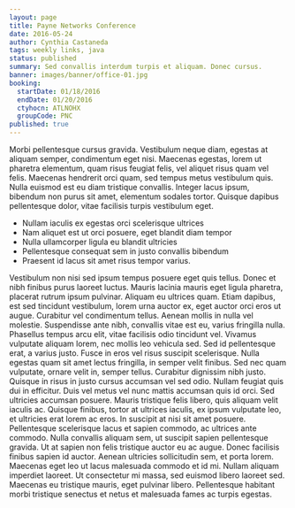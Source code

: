 ```yaml
---
layout: page
title: Payne Networks Conference
date: 2016-05-24
author: Cynthia Castaneda
tags: weekly links, java
status: published
summary: Sed convallis interdum turpis et aliquam. Donec cursus.
banner: images/banner/office-01.jpg
booking:
  startDate: 01/18/2016
  endDate: 01/20/2016
  ctyhocn: ATLNOHX
  groupCode: PNC
published: true
---
```

Morbi pellentesque cursus gravida. Vestibulum neque diam, egestas at aliquam semper, condimentum eget nisi. Maecenas egestas, lorem ut pharetra elementum, quam risus feugiat felis, vel aliquet risus quam vel felis. Maecenas hendrerit orci quam, sed tempus metus vestibulum quis. Nulla euismod est eu diam tristique convallis. Integer lacus ipsum, bibendum non purus sit amet, elementum sodales tortor. Quisque dapibus pellentesque dolor, vitae facilisis turpis vestibulum eget.

* Nullam iaculis ex egestas orci scelerisque ultrices
* Nam aliquet est ut orci posuere, eget blandit diam tempor
* Nulla ullamcorper ligula eu blandit ultricies
* Pellentesque consequat sem in justo convallis bibendum
* Praesent id lacus sit amet risus tempor varius.

Vestibulum non nisi sed ipsum tempus posuere eget quis tellus. Donec et nibh finibus purus laoreet luctus. Mauris lacinia mauris eget ligula pharetra, placerat rutrum ipsum pulvinar. Aliquam eu ultrices quam. Etiam dapibus, est sed tincidunt vestibulum, lorem urna auctor ex, eget auctor orci eros ut augue. Curabitur vel condimentum tellus. Aenean mollis in nulla vel molestie. Suspendisse ante nibh, convallis vitae est eu, varius fringilla nulla. Phasellus tempus arcu elit, vitae facilisis odio tincidunt vel. Vivamus vulputate aliquam lorem, nec mollis leo vehicula sed. Sed id pellentesque erat, a varius justo. Fusce in eros vel risus suscipit scelerisque. Nulla egestas quam sit amet lectus fringilla, in semper velit finibus. Sed nec quam vulputate, ornare velit in, semper tellus. Curabitur dignissim nibh justo. Quisque in risus in justo cursus accumsan vel sed odio.
Nullam feugiat quis dui in efficitur. Duis vel metus vel nunc mattis accumsan quis id orci. Sed ultricies accumsan posuere. Mauris tristique felis libero, quis aliquam velit iaculis ac. Quisque finibus, tortor at ultrices iaculis, ex ipsum vulputate leo, et ultricies erat lorem ac eros. In suscipit at nisi sit amet posuere. Pellentesque scelerisque lacus et sapien commodo, ac ultrices ante commodo. Nulla convallis aliquam sem, ut suscipit sapien pellentesque gravida. Ut at sapien non felis tristique auctor eu ac augue. Donec facilisis finibus sapien id auctor. Aenean ultricies sollicitudin sem, et porta lorem. Maecenas eget leo ut lacus malesuada commodo et id mi. Nullam aliquam imperdiet laoreet. Ut consectetur mi massa, sed euismod libero laoreet sed. Maecenas eu tristique mauris, eget pulvinar libero. Pellentesque habitant morbi tristique senectus et netus et malesuada fames ac turpis egestas.
